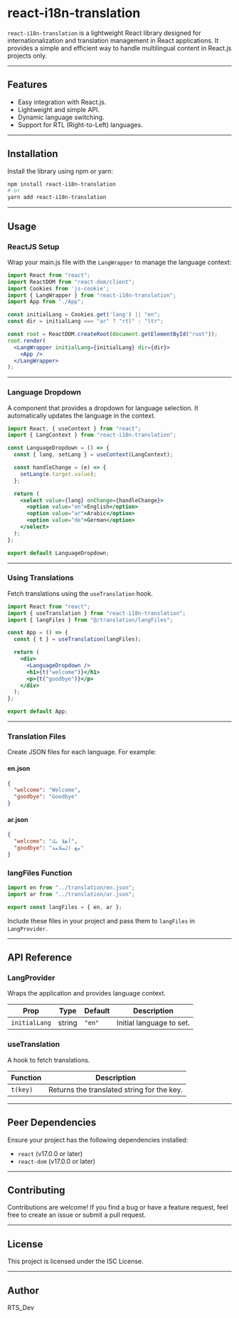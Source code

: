# react-i18n-translation

`react-i18n-translation` is a lightweight React library designed for internationalization and translation management in React applications. It provides a simple and efficient way to handle multilingual content in React.js projects only.

---

## **Features**

- Easy integration with React.js.
- Lightweight and simple API.
- Dynamic language switching.
- Support for RTL (Right-to-Left) languages.

---

## **Installation**

Install the library using npm or yarn:

```bash
npm install react-i18n-translation
# or
yarn add react-i18n-translation
```

---

## **Usage**

### **ReactJS Setup**

Wrap your main.js file with the `LangWrapper` to manage the language context:

```jsx
import React from "react";
import ReactDOM from "react-dom/client";
import Cookies from 'js-cookie';
import { LangWrapper } from "react-i18n-translation";
import App from "./App";

const initialLang = Cookies.get('lang') || "en";
const dir = initialLang === "ar" ? "rtl" : "ltr";

const root = ReactDOM.createRoot(document.getElementById("root"));
root.render(
  <LangWrapper initialLang={initialLang} dir={dir}>
    <App />
  </LangWrapper>
);
```

---

### **Language Dropdown**

A component that provides a dropdown for language selection. It automatically updates the language in the context.

```jsx
import React, { useContext } from "react";
import { LangContext } from "react-i18n-translation";

const LanguageDropdown = () => {
  const { lang, setLang } = useContext(LangContext);

  const handleChange = (e) => {
    setLang(e.target.value);
  };

  return (
    <select value={lang} onChange={handleChange}>
      <option value="en">English</option>
      <option value="ar">Arabic</option>
      <option value="de">German</option>
    </select>
  );
};

export default LanguageDropdown;
```

---

### **Using Translations**

Fetch translations using the `useTranslation` hook.

```jsx
import React from "react";
import { useTranslation } from "react-i18n-translation";
import { langFiles } from "@/translation/langFiles";

const App = () => {
  const { t } = useTranslation(langFiles);

  return (
    <div>
      <LanguageDropdown />
      <h1>{t("welcome")}</h1>
      <p>{t("goodbye")}</p>
    </div>
  );
};

export default App;
```

---

### **Translation Files**

Create JSON files for each language. For example:

#### en.json

```json
{
  "welcome": "Welcome",
  "goodbye": "Goodbye"
}
```

#### ar.json

```json
{
  "welcome": "أهلا بك",
  "goodbye": "مع السلامة"
}
```

### **langFiles Function**

```jsx
import en from "../translation/en.json";
import ar from "../translation/ar.json";

export const langFiles = { en, ar };
```

Include these files in your project and pass them to `langFiles` in `LangProvider`.

---

## **API Reference**

### **LangProvider**

Wraps the application and provides language context.

| Prop         | Type   | Default | Description           |
|--------------|--------|---------|-----------------------|
| `initialLang` | string | `"en"` | Initial language to set. |

### **useTranslation**

A hook to fetch translations.

| Function | Description                              |
|----------|------------------------------------------|
| `t(key)` | Returns the translated string for the key. |

---

## **Peer Dependencies**

Ensure your project has the following dependencies installed:

- `react` (v17.0.0 or later)
- `react-dom` (v17.0.0 or later)

---

## **Contributing**

Contributions are welcome! If you find a bug or have a feature request, feel free to create an issue or submit a pull request.

---

## **License**

This project is licensed under the ISC License.

---

## **Author**

RTS_Dev
